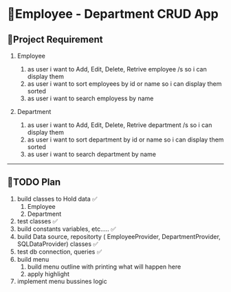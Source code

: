 # 🏢Employee - Department CRUD App

## 📌Project Requirement

1. Employee

   1. as user i want to Add, Edit, Delete, Retrive employee /s so i can display them
   2. as user i want to sort employees by id or  name so i can display them sorted
   3. as user i want to search employess by name
2. Department

   1. as user i want to Add, Edit, Delete, Retrive department /s so i can display them
   2. as user i want to sort department by id or  name so i can display them sorted
   3. as user i want to search department by name

---

## 📌TODO Plan

1. build classes to Hold data ✅
   1. Employee
   2. Department
2. test classes ✅
3. build constants variables, etc..... ✅
4. build Data source, repositorty ( EmployeeProvider, DepartmentProvider, SQLDataProvider) classes ✅
5. test db connection, queries ✅
6. build menu
   1. build menu outline with printing what will happen here
   2. apply highlight
7. implement menu bussines logic
